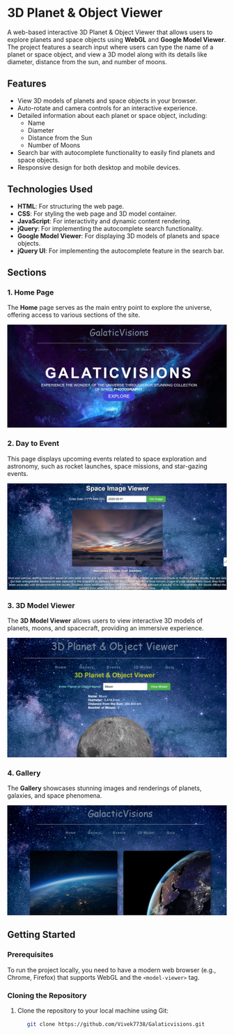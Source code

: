# 3D Planet & Object Viewer

A web-based interactive 3D Planet & Object Viewer that allows users to explore planets and space objects using **WebGL** and **Google Model Viewer**. The project features a search input where users can type the name of a planet or space object, and view a 3D model along with its details like diameter, distance from the sun, and number of moons.

## Features

- View 3D models of planets and space objects in your browser.
- Auto-rotate and camera controls for an interactive experience.
- Detailed information about each planet or space object, including:
  - Name
  - Diameter
  - Distance from the Sun
  - Number of Moons
- Search bar with autocomplete functionality to easily find planets and space objects.
- Responsive design for both desktop and mobile devices.

## Technologies Used

- **HTML**: For structuring the web page.
- **CSS**: For styling the web page and 3D model container.
- **JavaScript**: For interactivity and dynamic content rendering.
- **jQuery**: For implementing the autocomplete search functionality.
- **Google Model Viewer**: For displaying 3D models of planets and space objects.
- **jQuery UI**: For implementing the autocomplete feature in the search bar.

## Sections

### 1. Home Page
The **Home** page serves as the main entry point to explore the universe, offering access to various sections of the site.

![Home Page](Home.png)

### 2. Day to Event
This page displays upcoming events related to space exploration and astronomy, such as rocket launches, space missions, and star-gazing events.

![Day to Event](day-to-event.png)

### 3. 3D Model Viewer
The **3D Model Viewer** allows users to view interactive 3D models of planets, moons, and spacecraft, providing an immersive experience.

![3D Model Viewer](3d-model.png)

### 4. Gallery
The **Gallery** showcases stunning images and renderings of planets, galaxies, and space phenomena.

![Gallery](Gallery.png)

## Getting Started

### Prerequisites

To run the project locally, you need to have a modern web browser (e.g., Chrome, Firefox) that supports WebGL and the `<model-viewer>` tag.

### Cloning the Repository

1. Clone the repository to your local machine using Git:

   ```bash
      git clone https://github.com/Vivek7738/Galaticvisions.git
